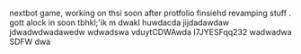 nextbot game, working on thsi soon after protfolio finsiehd revamping stuff
.
gott alock in soon tbhkl;'ik
m
dwakl
huwdacda
jijdadawdaw
jdwadwdwadawedw
wdwadswa
vduytCDWAwda
I7JYESFqq232
wadwadwa
SDFW
dwa
